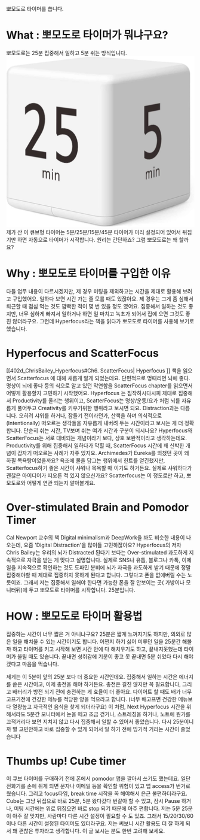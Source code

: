 뽀모도로 타이머를 씁니다. 

# What  :  뽀모도로 타이머가 뭐냐구요? 
뽀모도로는 25분 집중해서 일하고 5분 쉬는 방식입니다.  
![timer](504_timer_img.png)
제가 산 이 큐브형 타이머는 5분/25분/15분/45분 타이머가 미리 설정되어 있어서 뒤집기만 하면 자동으로 타이머가 시작합니다. 원리는 간단하죠? 
그럼 뽀모도로는 왜 할까요? 

# Why : 뽀모도로 타이머를 구입한 이유 

다들 업무 내용이 다르시겠지만, 제 경우 미팅을 제외하고는 시간을 제대로 활용해 보려고 구입했어요.
일하다 보면 시간 가는 줄 모를 때도 있잖아요. 제 경우는 그게 좀 심해서 퇴근할 때 점심 먹는 것도 깜빡한 적이 몇 번 있을 정도 였어요.  집중해서 일하는 것도 좋지만, 너무 심하게 빠져서 일하거나 하면 일 마치고 녹초가 되어서 집에  오면 그것도 좋진 않더라구요. 
그런데 Hyperfocus라는 책을 읽다가 뽀모도로 타이머를 사용해 보기로 했습니다. 

#  Hyperfocus and  ScatterFocus

[[402d_ChrisBailey_Hyperfocus#Ch6. ScatterFocus| Hyperfocus ]] 책을 읽으면서 Scatterfocus 에 대해 새롭게 알게 되었는데요. 단편적으로 멍때리면 뇌에 좋다. 명상이 뇌에 좋다 등의 식으로 알고 있던 막연함을 ScatterFocus chapter를 읽으면서 어떻게 활용할지 고민하기 시작했어요. 
Hyperfocus 는 짐작하시다시피 제대로 집중해서 Productivity를 올리는 행위이고, ScatterFocus는 명상/운동/요가 처럼 뇌를 자유롭게 풀어두고 Creativity를 키우기위한 행위라고 보시면 되요. Distraction과는 다릅니다. 오히려 샤워를 하거나,  잠들기 전이라던가, 산책을 하며 의식적으로 (Intentionally) 떠오르는 생각들을 자유롭게 내버려 두는 시간이라고 보시는 게 더 정확합니다.  단순히 쉬는 시간, TV보며 쉬는 여가 시간과 구분이 되시나요? 
Hyperfocus와 ScatterFocus는 서로 대비되는 개념이라기 보다, 상호 보완적이라고 생각하는데요. Productivity를 위해 집중해서 일하다가 막힐 때, ScatterFocus 시간에 꽤 신박한 개념이 갑자기 떠오르는 사례가 자주 있지요. Archimedes가 Eureka를 외쳤던 곳이 왜 하필 목욕탕이었을까요? 욕조에 물을 담그는 행위에서 힌트를 얻긴했지만, Scatterfocus하기 좋은 시간이 샤워나 목욕할 때 이기도 하거든요. 실제로 샤워하다가 괜찮은 아이디어가 떠오른 적 있지 않으신가요? 
 Scatterfocus는 이 정도로만 하고, 뽀모도로와 어떻게 연관 되는지 알아볼게요. 

# Over-stimulated Brain and Pomodor Timer 
Cal Newport 교수의 책 Digital minimalism과 DeepWork을 봐도 비슷한 내용이 나오는데, 요즘 'Digital Distraction'을 많이들 고민하잖아요? Hyperfocus의 저자 Chris Bailey는 우리의 뇌가 Distracted 된다기 보다는 Over-stimulated 과도하게 지속적으로 자극을 받는 게  맞다고 설명합니다. 실제로 SNS나 유툽, 블로그나 카톡, 이메일을 지속적으로 확인하는 것도 도파민 분비에 뇌가 자극을 과도하게 받기 때문에 정말 집중해야할 때 제대로 집중하지 못하게 된다고 합니다. 
그렇다고 폰을 없애버릴 수는 노릇이죠. 그래서 저는 집중해서 일해야 한다면 가능한 폰을 잘 안보이는 곳( 가방이나 모니터뒤)에 두고 뽀모도로 타이머를 시작합니다. 25분입니다. 

# HOW : 뽀모도로 타이머 활용법 

집중하는 시간이 너무 짧은 거 아니냐구요? 25분은 짧게 느껴지기도 하지만, 의외로 많은 일을 해치울 수 있는 시간이기도 합니다. 
어쩐지 하기 싫어 미루던 일을 25분간 해볼까 하고 타이머를 키고 시작해 보면 시간 안에 다 해치우기도 하고, 끝내지못했는데 타이머가 울릴 때도 있습니다. 끝내면 성취감에 기분이 좋고 못 끝내면 5분 쉬었다 다시 해야겠다고 마음을 먹습니다. 

제게는 이 5분이 앞의 25분 보다 더 중요한 시간인데요. 
집중해서 일하는 시간은 에너지를 쏟은 시간이고, 이제 충전을 해야 하거든요. 충전은 길진 않지만 꼭 필요합니다, 그리고 배터리가 방전 되기 전에 충전하는 게 효율이 더 좋아요. 다이어트 할 때도 배가 너무 고프기전에 건강한 메뉴를 적당한 양을 먹으라고 합니다. (너무 배고프면 건강한 메뉴보다 열량높고 자극적인 음식을 찾게 되더라구요) 이 처럼,  Next Hyperfocus 시간을 위해서라도 5분간 모니터에서 눈을 떼고 조금 걷거나, 스트레칭을 하거나, 노트에 뭔가를 끄적거리다 보면 지치지 않고 다시 집중해서 일할 수 있어서 좋았습니다. 
다시 25분이니까 별 고민안하고 바로 집중할 수 있게 되어서 일 하기 전에 밍기적 거리는 시간이 줄었습니다

# Thumbs up! Cube timer 

이 큐브 타이머를 구매하기 전에  폰에서 pomodor 앱을 깔아서 쓰기도 했는데요.  일단 전화기를 손에 쥐게 되면 문자나 이메일 등을 확인할 위험이 있고 앱 access가 번거로웠습니다.  그리고 focus타임,  break time 시작을 꼭 해야해서 은근 불편하더라구요. Cube는 그냥 뒤집으로 바로 25분, 5분 왔다갔다 번갈아 할 수 있고, 잠시 Pause 하거나, 미팅 시간에는  위로 뒤집으면 바로 stop 되기 때문에 아주 편합니다. 
저는 5분 25분이 아주 잘 맞지만, 사람마다 다른 시간 설정이 필요할 수 도 있죠.  그래서 15/20/30/60 이나 다른 시간이 설정된 타이머도 있더라구요.  저는 써보니 시간 활용도 더 잘 하게 되서 꽤 괜찮은 투자라고 생각합니다. 이 글 보시는 분도 한번 고려해 보세요. 


